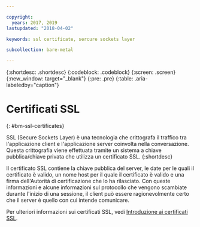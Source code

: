 ```yaml
---

copyright:
  years: 2017, 2019
lastupdated: "2018-04-02"

keywords: ssl certificate, sercure sockets layer

subcollection: bare-metal

---
```


{:shortdesc: .shortdesc}
{:codeblock: .codeblock}
{:screen: .screen}
{:new_window: target="_blank"}
{:pre: .pre}
{:table: .aria-labeledby="caption"}

# Certificati SSL
{: #bm-ssl-certificates}

SSL (Secure Sockets Layer) è una tecnologia che crittografa il traffico tra l'applicazione client e l'applicazione server coinvolta nella conversazione. Questa crittografia viene effettuata tramite un sistema a chiave pubblica/chiave privata che utilizza un certificato SSL.
{:shortdesc}

Il certificato SSL contiene la chiave pubblica del server, le date per le quali il certificato è valido, un nome host per il quale il certificato è valido e una firma dell'Autorità di certificazione che lo ha rilasciato. Con queste informazioni e alcune informazioni sul protocollo che vengono scambiate durante l'inizio di una sessione, il client può essere ragionevolmente certo che il server è quello con cui intende comunicare.

Per ulteriori informazioni sui certificati SSL, vedi [Introduzione ai certificati SSL](/docs/infrastructure/ssl-certificates?topic=ssl-certificates-getting-started-tutorial).
